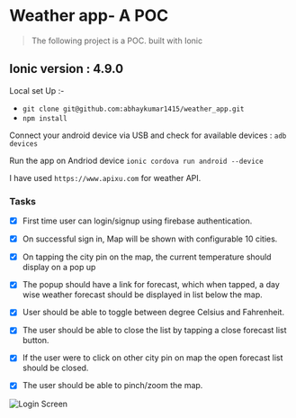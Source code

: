 # Weather app- A POC

> The following project is a POC. built with Ionic
## Ionic version : 4.9.0

Local set Up :-
  - ````git clone git@github.com:abhaykumar1415/weather_app.git````
  - ````npm install````
 
Connect your android device via USB and check for available devices : 
````adb devices ````

Run the app on Andriod device
````ionic cordova run android --device````

I have used ````https://www.apixu.com```` for weather API.

### Tasks
- [x] First time user can login/signup using firebase authentication.
- [x] On successful sign in, Map will be shown with configurable 10 cities.
- [x] On tapping the city pin on the map, the current temperature should display on a pop up
- [x] The popup should have a link for forecast, which when tapped, a day wise weather forecast should be displayed in list below the map.
- [x] User should be able to toggle between degree Celsius and Fahrenheit. 
- [x] The user should be able to close the list by tapping a close forecast list button.
- [x] If the user were to click on other city pin on map the open forecast list should be closed.
- [x] The user should be able to pinch/zoom the map.


![Login Screen](blob:https://imgur.com/4b329fcc-eade-400b-a22c-e00ae6905e7c)